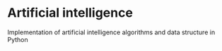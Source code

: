# Artificial intelligence

Implementation of artificial intelligence algorithms and data structure in Python 
